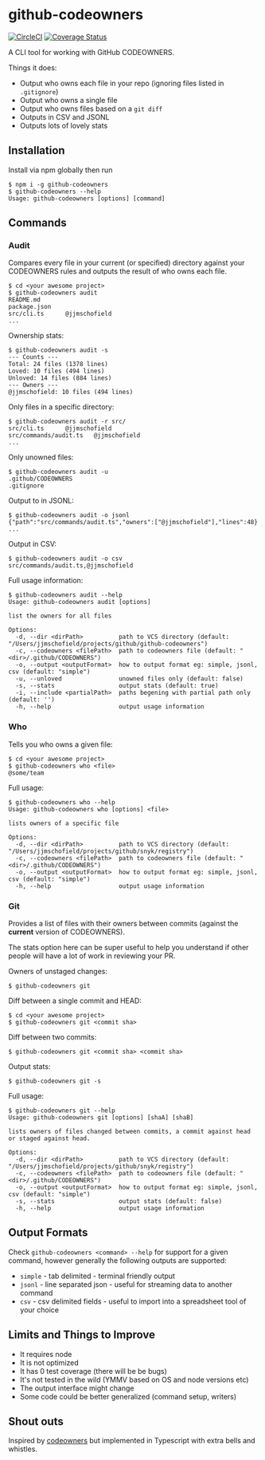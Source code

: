 # github-codeowners
[![CircleCI](https://circleci.com/gh/jjmschofield/github-codeowners/tree/master.svg?style=shield)](https://circleci.com/gh/jjmschofield/github-codeowners/tree/master)
[![Coverage Status](https://coveralls.io/repos/github/jjmschofield/github-codeowners/badge.svg?branch=master)](https://coveralls.io/github/jjmschofield/github-codeowners?branch=master)

A CLI tool for working with GitHub CODEOWNERS.

Things it does:
* Output who owns each file in your repo (ignoring files listed in `.gitignore`)
* Output who owns a single file
* Output who owns files based on a `git diff`
* Outputs in CSV and JSONL
* Outputs lots of lovely stats

## Installation
Install via npm globally then run
```shell script
$ npm i -g github-codeowners
$ github-codeowners --help 
Usage: github-codeowners [options] [command]
```

## Commands
### Audit
Compares every file in your current (or specified) directory against your CODEOWNERS rules and outputs the result of who owns each file.
```shell script
$ cd <your awesome project> 
$ github-codeowners audit
README.md
package.json
src/cli.ts      @jjmschofield
...
```

Ownership stats:
```shell script
$ github-codeowners audit -s
--- Counts ---
Total: 24 files (1378 lines)
Loved: 10 files (494 lines)
Unloved: 14 files (884 lines)
--- Owners ---
@jjmschofield: 10 files (494 lines)
```

Only files in a specific directory:
```shell script
$ github-codeowners audit -r src/
src/cli.ts      @jjmschofield
src/commands/audit.ts   @jjmschofield
...
```

Only unowned files:
```shell script
$ github-codeowners audit -u
.github/CODEOWNERS
.gitignore
```

Output to in JSONL:
```shell script
$ github-codeowners audit -o jsonl
{"path":"src/commands/audit.ts","owners":["@jjmschofield"],"lines":48}
...
```

Output in CSV:
```shell script
$ github-codeowners audit -o csv
src/commands/audit.ts,@jjmschofield
```

Full usage information:
```shell script
$ github-codeowners audit --help
Usage: github-codeowners audit [options]

list the owners for all files

Options:
  -d, --dir <dirPath>          path to VCS directory (default: "/Users/jjmschofield/projects/github/github-codeowners")
  -c, --codeowners <filePath>  path to codeowners file (default: "<dir>/.github/CODEOWNERS")
  -o, --output <outputFormat>  how to output format eg: simple, jsonl, csv (default: "simple")
  -u, --unloved                unowned files only (default: false)
  -s, --stats                  output stats (default: true)
  -i, --include <partialPath>  paths begening with partial path only (default: '')
  -h, --help                   output usage information
```

### Who
Tells you who owns a given file: 
```shell script
$ cd <your awesome project> 
$ github-codeowners who <file>
@some/team
```

Full usage:
```shell script
$ github-codeowners who --help                   
Usage: github-codeowners who [options] <file>

lists owners of a specific file

Options:
  -d, --dir <dirPath>          path to VCS directory (default: "/Users/jjmschofield/projects/github/snyk/registry")
  -c, --codeowners <filePath>  path to codeowners file (default: "<dir>/.github/CODEOWNERS")
  -o, --output <outputFormat>  how to output format eg: simple, jsonl, csv (default: "simple")
  -h, --help                   output usage information
```

### Git
Provides a list of files with their owners between commits (against the **current** version of CODEOWNERS).

The stats option here can be super useful to help you understand if other people will have a lot of work in reviewing your PR. 

Owners  of unstaged changes:
```shell script
$ github-codeowners git
```

Diff between a single commit and HEAD:
```shell script
$ cd <your awesome project>
$ github-codeowners git <commit sha>
```

Diff between two commits:
```shell script
$ github-codeowners git <commit sha> <commit sha>
```

Output stats:
```shell script
$ github-codeowners git -s
```

Full usage:
```shell script
$ github-codeowners git --help                                                                                       
Usage: github-codeowners git [options] [shaA] [shaB]

lists owners of files changed between commits, a commit against head or staged against head.

Options:
  -d, --dir <dirPath>          path to VCS directory (default: "/Users/jjmschofield/projects/github/snyk/registry")
  -c, --codeowners <filePath>  path to codeowners file (default: "<dir>/.github/CODEOWNERS")
  -o, --output <outputFormat>  how to output format eg: simple, jsonl, csv (default: "simple")
  -s, --stats                  output stats (default: false)
  -h, --help                   output usage information
```

## Output Formats
Check `github-codeowners <command> --help` for support for a given command, however generally the following outputs are supported:
* `simple` - tab delimited - terminal friendly output
* `jsonl` - line separated json - useful for streaming data to another command
* `csv` - csv delimited fields - useful to import into a spreadsheet tool of your choice

## Limits and Things to Improve
* It requires node
* It is not optimized
* It has 0 test coverage (there will be be bugs)
* It's not tested in the wild (YMMV based on OS and node versions etc)
* The output interface might change
* Some code could be better generalized (command setup, writers)

## Shout outs
Inspired by [codeowners](https://github.com/beaugunderson/codeowners#readme) but implemented in Typescript with extra bells and whistles.
